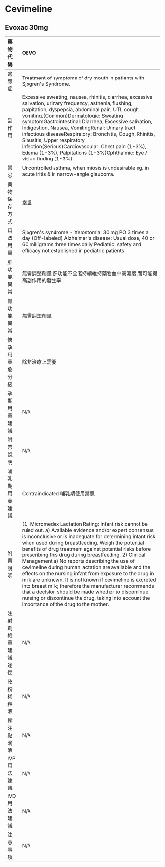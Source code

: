 # Cevimeline

## Evoxac 30mg

| 藥物代碼 | OEVO |
| :--- | :--- |
| 適應症 | Treatment of symptoms of dry mouth in patients with Sjogren's Syndrome. |
| 副作用 | Excessive sweating, nausea, rhinitis, diarrhea, excessive salivation, urinary frequency, asthenia, flushing, palpitation, dyspepsia, abdominal pain, UTI, cough, vomiting.\(Common\)Dermatologic: Sweating symptomGastrointestinal: Diarrhea, Excessive salivation, Indigestion, Nausea, VomitingRenal: Urinary tract infectious diseaseRespiratory: Bronchitis, Cough, Rhinitis, Sinusitis, Upper respiratory infection\(Serious\)Cardiovascular: Chest pain \(1-3%\), Edema \(1-3%\), Palpitations \(1-3%\)Ophthalmic: Eye / vision finding \(1-3%\) |
| 禁忌 | Uncontrolled asthma, when miosis is undesirable eg. in acute iritis & in narrow-angle glaucoma. |
| 藥物保存方式 | 室溫 |
| 用法用量 | Sjogren's syndrome - Xerostomia: 30 mg PO 3 times a day \(Off-labeled\) Alzheimer's disease: Usual dose, 40 or 60 milligrams three times daily Pediatric: safety and efficacy not established in pediatric patients |
| 肝功能異常 | 無需調整劑量  肝功能不全者持續維持藥物血中高濃度,而可能提高副作用的發生率 |
| 腎功能異常 | 無需調整劑量 |
| 懷孕用藥危分級 | 除非治療上需要 |
| 孕期用藥建議 | N/A |
| 附帶說明 | N/A |
| 哺乳期用藥建議 | Contraindicated 哺乳期使用禁忌 |
| 附帶說明 | \(1\) Micromedex Lactation Rating: Infant risk cannot be ruled out. a\) Available evidence and/or expert consensus is inconclusive or is inadequate for determining infant risk when used during breastfeeding. Weigh the potential benefits of drug treatment against potential risks before prescribing this drug during breastfeeding. 2\) Clinical Management a\) No reports describing the use of cevimeline during human lactation are available and the effects on the nursing infant from exposure to the drug in milk are unknown. It is not known if cevimeline is excreted into breast milk; therefore the manufacturer recommends that a decision should be made whether to discontinue nursing or discontinue the drug, taking into account the importance of the drug to the mother. |
| 注射劑給藥建議途徑 | N/A |
| 乾粉稀釋液 | N/A |
| 輸注點滴液 | N/A |
| IVP 用法建議 | N/A |
| IVD 用法建議 | N/A |
| 注意事項 | N/A |

